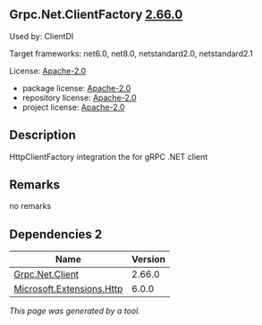 Grpc.Net.ClientFactory [2.66.0](https://www.nuget.org/packages/Grpc.Net.ClientFactory/2.66.0)
--------------------

Used by: ClientDI

Target frameworks: net6.0, net8.0, netstandard2.0, netstandard2.1

License: [Apache-2.0](../../../../licenses/apache-2.0) 

- package license: [Apache-2.0](https://licenses.nuget.org/Apache-2.0) 
- repository license: [Apache-2.0](https://github.com/grpc/grpc-dotnet.git) 
- project license: [Apache-2.0](https://github.com/grpc/grpc-dotnet) 

Description
-----------
HttpClientFactory integration the for gRPC .NET client

Remarks
-----------
no remarks


Dependencies 2
-----------

|Name|Version|
|----------|:----|
|[Grpc.Net.Client](../../../../packages/nuget.org/grpc.net.client/2.66.0)|2.66.0|
|[Microsoft.Extensions.Http](../../../../packages/nuget.org/microsoft.extensions.http/6.0.0)|6.0.0|

*This page was generated by a tool.*